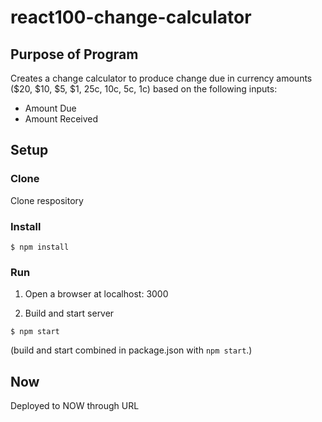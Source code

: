 # react100-change-calculator

## Purpose of Program
Creates a change calculator to produce change due in currency amounts ($20, $10, $5, $1, 25c, 10c, 5c, 1c) based on the following inputs:
- Amount Due
- Amount Received
## Setup

### Clone
Clone respository
### Install
```
$ npm install
```
### Run
1. Open a browser at localhost: 3000

2. Build and start server
```
$ npm start
```
(build and start combined in package.json with `npm start`.)

## Now
Deployed to NOW through URL
>